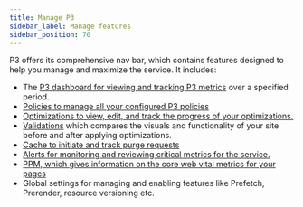 ```yaml
---
title: Manage P3
sidebar_label: Manage features
sidebar_position: 70
---
```

P3 offers its comprehensive nav bar, which contains features designed to help you manage and maximize the service. It includes:

- The [P3 dashboard for viewing and tracking P3 metrics](../observation/p3-metrics.md) over a specified period.
- [Policies to manage all your configured P3 policies](manage-p3-policies.md)
- [Optimizations to view, edit, and track the progress of your optimizations.](./optimizations/)
- [Validations](view-p3-validations.md) which compares the visuals and functionality of your site before and after applying optimizations.
- [Cache to initiate and track purge requests](manage-p3-cache.md)
- [Alerts for monitoring and reviewing critical metrics for the service.](../observation/view-p3-alerts.md)
- [PPM, which gives information on the core web vital metrics for your pages](./manage-ppm-service.md)
- Global settings for managing and enabling features like Prefetch, Prerender, resource versioning etc. 